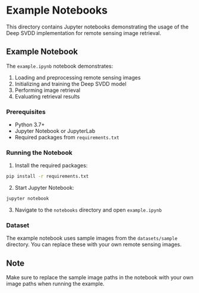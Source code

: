 # Example Notebooks

This directory contains Jupyter notebooks demonstrating the usage of the Deep SVDD implementation for remote sensing image retrieval.

## Example Notebook

The `example.ipynb` notebook demonstrates:

1. Loading and preprocessing remote sensing images
2. Initializing and training the Deep SVDD model
3. Performing image retrieval
4. Evaluating retrieval results

### Prerequisites

- Python 3.7+
- Jupyter Notebook or JupyterLab
- Required packages from `requirements.txt`

### Running the Notebook

1. Install the required packages:

```bash
pip install -r requirements.txt
```

2. Start Jupyter Notebook:

```bash
jupyter notebook
```

3. Navigate to the `notebooks` directory and open `example.ipynb`

### Dataset

The example notebook uses sample images from the `datasets/sample` directory. You can replace these with your own remote sensing images.

## Note

Make sure to replace the sample image paths in the notebook with your own image paths when running the example.
